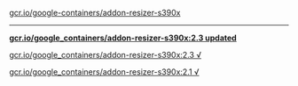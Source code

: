 [gcr.io/google-containers/addon-resizer-s390x](https://hub.docker.com/r/sqeven/addon-resizer-s390x/tags/) 

----
**[gcr.io/google_containers/addon-resizer-s390x:2.3 updated](https://hub.docker.com/r/sqeven/addon-resizer-s390x/tags/)**

[gcr.io/google_containers/addon-resizer-s390x:2.3 √](https://hub.docker.com/r/sqeven/addon-resizer-s390x/tags/)

[gcr.io/google_containers/addon-resizer-s390x:2.1 √](https://hub.docker.com/r/sqeven/addon-resizer-s390x/tags/)

